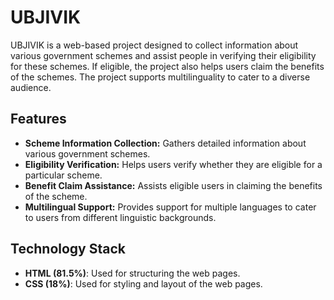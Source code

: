 # UBJIVIK

UBJIVIK is a web-based project designed to collect information about various government schemes and assist people in verifying their eligibility for these schemes. If eligible, the project also helps users claim the benefits of the schemes. The project supports multilinguality to cater to a diverse audience.

## Features

- **Scheme Information Collection:** Gathers detailed information about various government schemes.
- **Eligibility Verification:** Helps users verify whether they are eligible for a particular scheme.
- **Benefit Claim Assistance:** Assists eligible users in claiming the benefits of the scheme.
- **Multilingual Support:** Provides support for multiple languages to cater to users from different linguistic backgrounds.

## Technology Stack

- **HTML (81.5%)**: Used for structuring the web pages.
- **CSS (18%)**: Used for styling and layout of the web pages.
